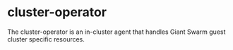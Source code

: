 # cluster-operator

The cluster-operator is an in-cluster agent that handles Giant Swarm guest
cluster specific resources.
